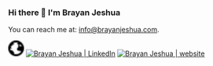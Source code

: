 ### Hi there 👋 I'm Brayan Jeshua

<!--
**shuarock/shuarock** is a ✨ _special_ ✨ repository because its `README.md` (this file) appears on your GitHub profile.

Here are some ideas to get you started:

- 🔭 I’m currently working on ...
- 🌱 I’m currently learning ...
- 👯 I’m looking to collaborate on ...
- 🤔 I’m looking for help with ...
- 💬 Ask me about ...
- 📫 How to reach me: ...
- 😄 Pronouns: ...
- ⚡ Fun fact: ...
-->


You can reach me at: <info@brayanjeshua.com>.

[<img alt="Brayan Jeshua | website" src="https://raw.githubusercontent.com/iconic/open-iconic/master/svg/globe.svg" width="32px" />][website]
[<img alt="Brayan Jeshua | LinkedIn" src="https://cdn.jsdelivr.net/npm/simple-icons@v3/icons/linkedin.svg" width="32px" />][linkedin]
[<img alt="Brayan Jeshua | website" src="https://cdn.jsdelivr.net/npm/simple-icons@v3/icons/gmail.svg" width="32px" />][gmail]

[website]: https://brayanjeshua.com/
[gmail]: mailto:info@brayanjeshua.com
[linkedin]: https://www.linkedin.com/in/jeshuadev/
